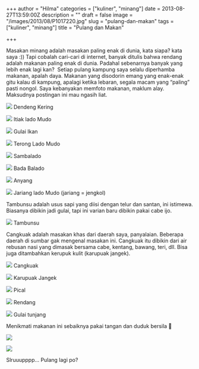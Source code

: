 +++
author = "Hilma"
categories = ["kuliner", "minang"]
date = 2013-08-27T13:59:00Z
description = ""
draft = false
image = "/images/2013/08/P1017220.jpg"
slug = "pulang-dan-makan"
tags = ["kuliner", "minang"]
title = "Pulang dan Makan"

+++

Masakan minang adalah masakan paling enak di dunia, kata siapa? kata saya :)) Tapi cobalah cari-cari di internet, banyak ditulis bahwa rendang adalah makanan paling enak di dunia. Padahal sebenarnya banyak yang lebih enak lagi kan?  Setiap pulang kampung saya selalu diperhamba makanan, apalah daya. Makanan yang disodorin emang yang enak-enak gitu kalau di kampung, apalagi ketika lebaran, segala macam yang “paling” pasti nongol. Saya kebanyakan memfoto makanan, maklum alay. Maksudnya postingan ini mau ngasih liat.

![](https://i0.wp.com/1.bp.blogspot.com/-zLlG1Ayv5C8/UhQ1owbH0wI/AAAAAAAAhxA/DJq2cUR2TpY/s1600/P1017805.JPG)
Dendeng Kering

![](https://i1.wp.com/1.bp.blogspot.com/-15l_5A0HHzc/Uhxop0e36hI/AAAAAAAAh-k/NuCZBOYJLnY/s1600/P1016752.JPG)
Itiak lado Mudo

![](https://i0.wp.com/2.bp.blogspot.com/-osOWVfUJsQw/UhxowNbWrII/AAAAAAAAh-s/K7Cl31TAaKg/s1600/P1017029.JPG)
Gulai Ikan

![](https://i1.wp.com/4.bp.blogspot.com/-z5LjIyr1dh0/UhQ1nsWNKcI/AAAAAAAAhww/6oNvN14LOc8/s1600/P1017807.JPG)
Terong Lado Mudo

![](https://i0.wp.com/1.bp.blogspot.com/-dhKUjwHJJD0/UhQ1rxPu2bI/AAAAAAAAhxI/1ciNT9xXKCw/s1600/P1017808.JPG)
Sambalado

![](https://i0.wp.com/4.bp.blogspot.com/-LyzXzEeD4Gg/UhQ1tW5x-hI/AAAAAAAAhxQ/QfprO33SqL4/s1600/P1017809.JPG)
Bada Balado


![](https://i1.wp.com/3.bp.blogspot.com/-euZ2v3SZBIg/UhQ1wZhr_lI/AAAAAAAAhxg/sQiISPkwaUU/s1600/P1017811.JPG)
Anyang</td></tr></tbody></table> 

![](https://i2.wp.com/2.bp.blogspot.com/-tAu4SHpEmSM/UhQ1xwLtO4I/AAAAAAAAhxo/izjNlrhcMcM/s1600/P1017812.JPG)
Jariang lado Mudo (jariang = jengkol)

Tambunsu adalah usus sapi yang diisi dengan telur dan santan, ini istimewa. Biasanya dibikin jadi gulai, tapi ini varian baru dibikin pakai cabe ijo.

![](https://i2.wp.com/3.bp.blogspot.com/-RfjlFZ65zuY/UhQ3NulVYlI/AAAAAAAAhyc/RQpM93WYWU8/s1600/P1017221.JPG)
Tambunsu

Cangkuak adalah masakan khas dari daerah saya, panyalaian. Beberapa daerah di sumbar gak mengenal masakan ini. Cangkuak itu dibikin dari air rebusan nasi yang dimasak bersama cabe, kentang, bawang, teri, dll. Bisa juga ditambahkan kerupuk kulit (karupuak jangek).

![](https://i2.wp.com/3.bp.blogspot.com/-Qgsiv3wvEGc/UhQ3NNFXk3I/AAAAAAAAhyU/RlbL0jd6AIc/s1600/P1017222.JPG)
Cangkuak

![](https://i2.wp.com/1.bp.blogspot.com/-1GiQhykyvZE/UhQ3NqzJBaI/AAAAAAAAhyg/9JhM68lfEGA/s1600/P1017223.JPG)
Karupuak Jangek

![](https://i0.wp.com/1.bp.blogspot.com/-i9maP19rlKA/UhQ3S8NxJDI/AAAAAAAAhy0/sg6w_60cpLU/s1600/P1017225.JPG)
Pical

![](https://i0.wp.com/4.bp.blogspot.com/-tU3ITVtAf80/UhQ3TJDTRxI/AAAAAAAAhy4/_cnbvoeHXoU/s1600/P1017226.JPG)
Rendang

![](https://i2.wp.com/2.bp.blogspot.com/-O5MDkP5O2oI/UhQ3V75x6tI/AAAAAAAAhzE/MzxDbnm8Xx4/s1600/P1017227.JPG)
Gulai tunjang

Menikmati makanan ini sebaiknya pakai tangan dan duduk bersila 🙂

![](https://i1.wp.com/1.bp.blogspot.com/-G_V88SROPgg/UhxpzFYEK4I/AAAAAAAAh_A/WsdJmtiqBUs/s1600/P1017063.JPG)

![](https://i2.wp.com/2.bp.blogspot.com/-G5duTuMZmIA/Uhxo4CErqAI/AAAAAAAAh-0/fsn886ZhEVg/s1600/P1017220.JPG)

Slruuupppp… Pulang lagi po?
